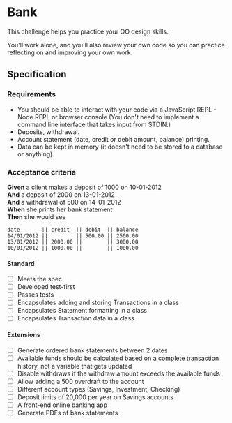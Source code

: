 # Bank

This challenge helps you practice your OO design skills.

You'll work alone, and you'll also review your own code so you can practice reflecting on and improving your own work.

## Specification

### Requirements

* You should be able to interact with your code via a JavaScript REPL - Node REPL or browser console  (You don't need to implement a command line interface that takes input from STDIN.)
* Deposits, withdrawal.
* Account statement (date, credit or debit amount, balance) printing.
* Data can be kept in memory (it doesn't need to be stored to a database or anything).

### Acceptance criteria

**Given** a client makes a deposit of 1000 on 10-01-2012  
**And** a deposit of 2000 on 13-01-2012  
**And** a withdrawal of 500 on 14-01-2012  
**When** she prints her bank statement  
**Then** she would see

```
date       || credit  || debit  || balance
14/01/2012 ||         || 500.00 || 2500.00
13/01/2012 || 2000.00 ||        || 3000.00
10/01/2012 || 1000.00 ||        || 1000.00
```


#### Standard
- [ ] Meets the spec
- [ ] Developed test-first
- [ ] Passes tests
- [ ] Encapsulates adding and storing Transactions in a class
- [ ] Encapsulates Statement formatting in a class
- [ ] Encapsulates Transaction data in a class

#### Extensions
- [ ] Generate ordered bank statements between 2 dates
- [ ] Available funds should be calculated based on a complete transaction history, not a variable that gets updated
- [ ] Disable withdraws if the withdraw amount exceeds the available funds
- [ ] Allow adding a 500 overdraft to the account
- [ ] Different account types (Savings, Investment, Checking)
- [ ] Deposit limits of 20,000 per year on Savings accounts
- [ ] A front-end online banking app
- [ ] Generate PDFs of bank statements
